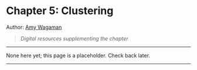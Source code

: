 
# Chapter 5: Clustering

Author: [Amy Wagaman](https://www.amherst.edu/people/facstaff/awagaman)

> *Digital resources supplementing the chapter*

---

None here yet; this page is a placeholder.  Check back later.

---
